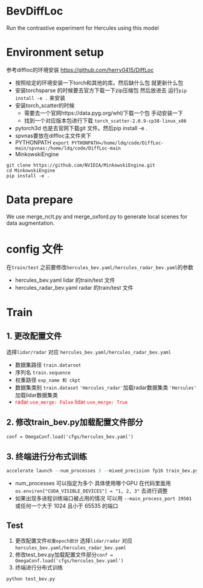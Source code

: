 # BevDiffLoc
Run the contrastive experiment for Hercules using this model

# Environment setup
参考diffloc的环境安装 https://github.com/herry0415/DiffLoc
- 按照给定的环境安装一下torch和其他的库。然后缺什么包 就更新什么包
- 安装torchsparse 的时候要去官方下载一下zip压缩包 然后放进去 运行`pip install -e .` 来安装
- 安装torch_scatter的时候
    - 需要去一个官网https://data.pyg.org/whl/下载一个包  手动安装一下
    - 找到一个对应版本包进行下载 `torch_scatter-2.0.9-cp38-linux_x86`
- pytorch3d 也是去官网下载git 文件。然后pip install -e .
- spvnas要放在diffloc主文件夹下
- PYTHONPATH  `export PYTHONPATH=/home/ldq/code/DiffLoc-main/spvnas:/home/ldq/code/DiffLoc-main`
- MinkowskiEngine
```
git clone https://github.com/NVIDIA/MinkowskiEngine.git
cd MinkowskiEngine
pip install -e . 
```

# Data prepare
We use merge_nclt.py and merge_oxford.py to generate local scenes for data augmentation.

# config 文件
在`train/test` 之前要修改`hercules_bev.yaml/hercules_radar_bev.yaml`的参数
- hercules_bev.yaml   lidar 的train/test 文件
- hercules_radar_bev.yaml   radar 的train/test 文件

# Train

## 1. 更改配置文件 
选择`lidar/radar` 对应  `hercules_bev.yaml/hercules_radar_bev.yaml`
  - 数据集路径 `train.dataroot`
  - 序列名 `train.sequence`
  - 权重路径 `exp_name 和 ckpt `
  - 数据集类别 `train.dataset`  `'Hercules_radar'`加载radar数据集类  `'Hercules'` 加载lidar数据集类
  - <span style="color: red">radar  `use_merge: False`  lidar `use_merge: True`</span>

## 2. 修改train_bev.py加载配置文件部分
`conf = OmegaConf.load('cfgs/hercules_bev.yaml')`

## 3. 终端进行分布式训练

```python
accelerate launch --num_processes 3 --mixed_precision fp16 train_bev.py
```
- num_processes 可以指定为多个 具体使用哪个GPU 在代码里面用`os.environ["CUDA_VISIBLE_DEVICES"] = "1, 2, 3"` 去进行调整
- 如果出现多进程训练端口被占用的情况 可以用 `--main_process_port 29501` 或任何一个大于 1024 且小于 65535 的端口

## Test

1. 更改配置文件`权重epoch部分` 选择`lidar/radar` 对应  `hercules_bev.yaml/hercules_radar_bev.yaml`
2. 修改test_bev.py加载配置文件部分`conf = OmegaConf.load('cfgs/hercules_bev.yaml')`
3. 终端进行分布式训练

```python
python test_bev.py
```






